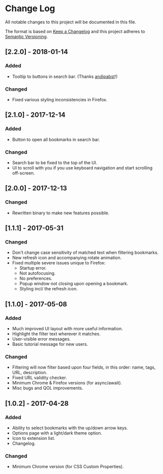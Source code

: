 # Change Log
All notable changes to this project will be documented in this file.

The format is based on [Keep a Changelog](http://keepachangelog.com/)
and this project adheres to [Semantic Versioning](http://semver.org/).

## [2.2.0] - 2018-01-14
### Added
- Tooltip to buttons in search bar. (Thanks [andipabst](https://github.com/andipabst)!)

### Changed
- Fixed various styling inconsistencies in Firefox.

## [2.1.0] - 2017-12-14
### Added
- Button to open all bookmarks in search bar.

### Changed
- Search bar to be fixed to the top of the UI.
- UI to scroll with you if you use keyboard navigation and start scrolling off-screen.

## [2.0.0] - 2017-12-13
### Changed
- Rewritten binary to make new features possible.

## [1.1.1] - 2017-05-31
### Changed
- Don't change case sensitivity of matched text when filtering bookmarks.
- New refresh icon and accompanying rotate animation.
- Fixed multiple severe issues unique to Firefox:
	- Startup error.
	- Not autofocusing.
	- No preferences.
	- Popup window not closing upon opening a bookmark.
	- Styling incl/ the refresh icon.

## [1.1.0] - 2017-05-08
### Added
- Much improved UI layout with more useful information.
- Highlight the filter text wherever it matches.
- User-visible error messages.
- Basic tutorial message for new users.

### Changed
- Filtering will now filter based upon four fields, in this order: name, tags, URL, description.
- Fixed URL validity checker.
- Minimum Chrome & Firefox versions (for async/await).
- Misc bugs and QOL improvements.

## [1.0.2] - 2017-04-28
### Added
- Ability to select bookmarks with the up/down arrow keys.
- Options page with a light/dark theme option.
- Icon to extension list.
- Changelog.

### Changed
- Minimum Chrome version (for CSS Custom Properties).
